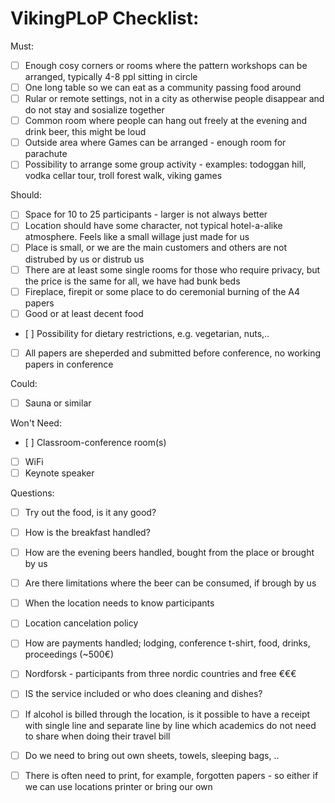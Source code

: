 VikingPLoP Checklist:
=====================

Must:

- [ ] Enough cosy corners or rooms where the pattern workshops can be arranged, typically 4-8 ppl sitting in circle
- [ ] One long table so we can eat as a community passing food around
- [ ] Rular or remote settings, not in a city as otherwise people disappear and do not stay and sosialize together
- [ ] Common room where people can hang out freely at the evening and drink beer, this might be loud
- [ ] Outside area where Games can be arranged - enough room for parachute
- [ ] Possibility to arrange some group activity - examples: todoggan hill, vodka cellar tour, troll forest walk, viking games

Should:

- [ ] Space for 10 to 25 participants - larger is not always better
- [ ] Location should have some character, not typical hotel-a-alike atmosphere. Feels like a small willage just made for us
- [ ] Place is small, or we are the main customers and others are not distrubed by us or distrub us
- [ ] There are at least some single rooms for those who require privacy, but the price is the same for all, we have had bunk beds
- [ ] Fireplace, firepit or some place to do ceremonial burning of the A4 papers
- [ ] Good or at least decent food
- [ ] Possibility for dietary restrictions, e.g. vegetarian, nuts,..
- [ ] All papers are sheperded and submitted before conference, no working papers in conference

Could:

- [ ] Sauna or similar

Won't Need:

- [ ] Classroom-conference room(s)
- [ ] WiFi
- [ ] Keynote speaker

Questions:

- [ ] Try out the food, is it any good?
- [ ] How is the breakfast handled?
- [ ] How are the evening beers handled, bought from the place or brought by us
- [ ] Are there limitations where the beer can be consumed, if brough by us
- [ ] When the location needs to know participants
- [ ] Location cancelation policy
- [ ] How are payments handled; lodging, conference t-shirt, food, drinks, proceedings (~500€)
- [ ] Nordforsk - participants from three nordic countries and free €€€
- [ ] IS the service included or who does cleaning and dishes?
- [ ] If alcohol is billed through the location, is it possible to have a receipt with single line and separate line by line which academics do not need to share when doing their travel bill
- [ ] Do we need to bring out own sheets, towels, sleeping bags, ..
- [ ] There is often need to print, for example, forgotten papers - so either if we can use locations printer or bring our own


 
